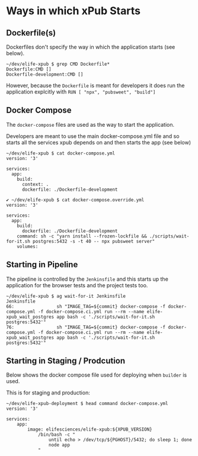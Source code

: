 # Ways in which xPub Starts

## Dockerfile(s)

Dockerfiles don't specify the way in which the application starts (see below).

```
~/dev/elife-xpub $ grep CMD Dockerfile*
Dockerfile:CMD []
Dockerfile-development:CMD []
```

However, because the `Dockerfile` is meant for developers it does run the application
explcitly with `RUN [ "npx", "pubsweet", "build"]`

## Docker Compose

The `docker-compose` files are used as the way to start the application.

Developers are meant to use the main docker-compose.yml file and so starts all the
services xpub depends on and then starts the app (see below)

```
~/dev/elife-xpub $ cat docker-compose.yml
version: '3'

services:
  app:
    build:
      context: .
      dockerfile: ./Dockerfile-development
```

```
✔ ~/dev/elife-xpub $ cat docker-compose.override.yml
version: '3'

services:
  app:
    build:
      dockerfile: ./Dockerfile-development
    command: sh -c "yarn install --frozen-lockfile && ./scripts/wait-for-it.sh postgres:5432 -s -t 40 -- npx pubsweet server"
    volumes:
```

## Starting in Pipeline

The pipeline is controlled by the `Jenkinsfile` and this starts up the application for the browser
tests and the project tests too.

```
~/dev/elife-xpub $ ag wait-for-it Jenkinsfile
Jenkinsfile
66:                sh "IMAGE_TAG=${commit} docker-compose -f docker-compose.yml -f docker-compose.ci.yml run --rm --name elife-xpub_wait_postgres app bash -c './scripts/wait-for-it.sh postgres:5432'"
76:                sh "IMAGE_TAG=${commit} docker-compose -f docker-compose.yml -f docker-compose.ci.yml run --rm --name elife-xpub_wait_postgres app bash -c './scripts/wait-for-it.sh postgres:5432'"
```

## Starting in Staging / Prodcution

Below shows the docker compose file used for deploying when `builder` is used.

This is for staging and production:

```
~/dev/elife-xpub-deployment $ head command docker-compose.yml
version: '3'

services:
    app:
        image: elifesciences/elife-xpub:${XPUB_VERSION}
            /bin/bash -c "
                until echo > /dev/tcp/${PGHOST}/5432; do sleep 1; done
                node app
            "
```
